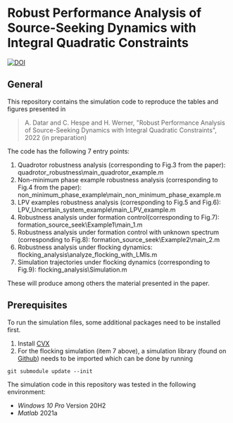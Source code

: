 # Robust Performance Analysis of Source-Seeking Dynamics with Integral Quadratic Constraints

[![DOI](https://zenodo.org/badge/DOI/10.5281/zenodo.6672230.svg)](https://doi.org/10.5281/zenodo.6672230)

## General

This repository contains the simulation code to reproduce the tables and figures presented in

> A. Datar and C. Hespe and H. Werner, "Robust Performance Analysis of Source-Seeking Dynamics with Integral Quadratic Constraints", 2022 (in preparation)

The code has the following 7 entry points:
1. Quadrotor robustness analysis (corresponding to Fig.3 from the paper): quadrotor_robustness\main_quadrotor_example.m 
2. Non-minimum phase example robustness analysis (corresponding to Fig.4 from the paper): non_minimum_phase_example\main_non_minimum_phase_example.m
3. LPV examples robustness analysis (corresponding to Fig.5 and Fig.6): LPV_Uncertain_system_example\main_LPV_example.m
4. Robustness analysis under formation control(corresponding to Fig.7): formation_source_seek\Example1\main_1.m
5. Robustness analysis under formation control with unknown spectrum (corresponding to Fig.8): formation_source_seek\Example2\main_2.m
6. Robustness analysis under flocking dynamics: flocking_analysis\analyze_flocking_with_LMIs.m
7. Simulation trajectories under flocking dynamics (corresponding to Fig.9): flocking_analysis\Simulation.m 

These will produce among others the material presented in the paper. 

## Prerequisites

To run the simulation files, some additional packages need to be installed first.
1. Install [CVX](http://cvxr.com/cvx/download/)
2. For the flocking simulation (item 7 above), a simulation library (found on [Github](https://github.com/TUHH-ICS/MAS-Simulation)) needs to be imported which can be done by running
```shell
git submodule update --init
``` 

The simulation code in this repository was tested in the following environment:
* *Windows 10 Pro* Version 20H2
* *Matlab* 2021a
